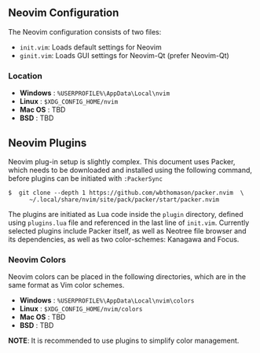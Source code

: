 ## Neovim Configuration
The Neovim configuration consists of two files:
- `init.vim`: Loads default settings for Neovim
- `ginit.vim`: Loads GUI settings for Neovim-Qt (prefer Neovim-Qt)

### Location
- **Windows** : `%USERPROFILE%\AppData\Local\nvim`
- **Linux**   : `$XDG_CONFIG_HOME/nvim`
- **Mac OS**  : TBD
- **BSD**     : TBD

## Neovim Plugins
Neovim plug-in setup is slightly complex. This document uses Packer, which
needs to be downloaded and installed using the following command, before
plugins can be initiated with `:PackerSync`
```
$  git clone --depth 1 https://github.com/wbthomason/packer.nvim  \
      ~/.local/share/nvim/site/pack/packer/start/packer.nvim
```
The plugins are initiated as Lua code inside the `plugin` directory, defined
using `plugins.lua` file and referenced in the last line of `init.vim`.
Currently selected plugins include Packer itself, as well as Neotree file
browser and its dependencies, as well as two color-schemes: Kanagawa and Focus.

### Neovim Colors
Neovim colors can be placed in the following directories, which are in the
same format as Vim color schemes. 
- **Windows** : `%USERPROFILE%\AppData\Local\nvim\colors`
- **Linux**   : `$XDG_CONFIG_HOME/nvim/colors`
- **Mac OS**  : TBD
- **BSD**     : TBD

**NOTE**: It is recommended to use plugins to simplify color management.

